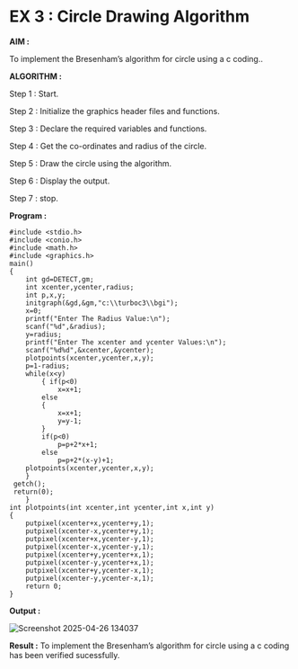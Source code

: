 # EX 3 : Circle Drawing Algorithm

**AIM :**

To  implement the Bresenham’s  algorithm for circle using a c coding..


**ALGORITHM :**

Step 1 : Start.
    
Step 2 : Initialize the graphics header files and functions.
   
Step 3 : Declare the required variables and functions.
 
Step 4 : Get the co-ordinates and radius of the circle.

Step 5 : Draw the circle using the algorithm.

Step  6 : Display the output.
  
Step 7 : stop.

**Program :**
~~~
#include <stdio.h>
#include <conio.h>
#include <math.h>
#include <graphics.h>
main()
{
    int gd=DETECT,gm;
    int xcenter,ycenter,radius;
    int p,x,y;
    initgraph(&gd,&gm,"c:\\turboc3\\bgi");
    x=0;
    printf("Enter The Radius Value:\n");
    scanf("%d",&radius);
    y=radius;
    printf("Enter The xcenter and ycenter Values:\n");
    scanf("%d%d",&xcenter,&ycenter);
    plotpoints(xcenter,ycenter,x,y);
    p=1-radius;
    while(x<y)
        { if(p<0)
            x=x+1;
        else
        {
            x=x+1;
            y=y-1;
        }
        if(p<0)
            p=p+2*x+1;
        else
            p=p+2*(x-y)+1;
    plotpoints(xcenter,ycenter,x,y);
    }
 getch();
 return(0);
    }
int plotpoints(int xcenter,int ycenter,int x,int y)
{
    putpixel(xcenter+x,ycenter+y,1);
    putpixel(xcenter-x,ycenter+y,1);
    putpixel(xcenter+x,ycenter-y,1);
    putpixel(xcenter-x,ycenter-y,1);
    putpixel(xcenter+y,ycenter+x,1);
    putpixel(xcenter-y,ycenter+x,1);
    putpixel(xcenter+y,ycenter-x,1);
    putpixel(xcenter-y,ycenter-x,1);
    return 0;
}

~~~

**Output :**

![Screenshot 2025-04-26 134037](https://github.com/user-attachments/assets/8710af95-b4dc-4a7d-8fd1-40e134cc399c)



**Result :**
To implement the Bresenham’s algorithm for circle using a c coding has been verified sucessfully.
